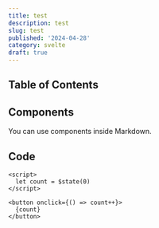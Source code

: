 ```yaml
---
title: test
description: test
slug: test
published: '2024-04-28'
category: svelte
draft: true
---
```


<script>
  import Counter from './counter.svelte'
</script>

## Table of Contents

## Components

You can use components inside Markdown.

<Counter />

## Code

```html:example showLineNumbers
<script>
  let count = $state(0)
</script>

<button onclick={() => count++}>
  {count}
</button>
```
